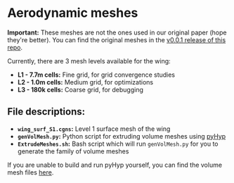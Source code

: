 # Aerodynamic meshes

**Important:** These meshes are not the ones used in our original paper (hope they're better). You can find the original meshes in the [v0.0.1 release of this repo](https://github.com/mdolab/AerostructuralOptBenchmark/tree/v0.0.1/aero).

Currently, there are 3 mesh levels available for the wing:

- **L1 - 7.7m cells:** Fine grid, for grid convergence studies
- **L2 - 1.0m cells:** Medium grid, for optimizations
- **L3 - 180k cells:** Coarse grid, for debugging

## File descriptions:

- **`wing_surf_S1.cgns`:** Level 1 surface mesh of the wing
- **`genVolMesh.py`:** Python script for extruding volume meshes using [pyHyp](github.com/mdolab/pyhyp)
- **`ExtrudeMeshes.sh`:** Bash script which will run `genVolMesh.py` for you to generate the family of volume meshes

If you are unable to build and run pyHyp yourself, you can find the volume mesh files [here]([url](https://www.dropbox.com/scl/fo/ojletuhei39ffgs5v533o/AB-m56MjepwyGicBvgX1ERo?rlkey=a6p1idmqpw6u3wa5cfdsten8e&dl=0)).

